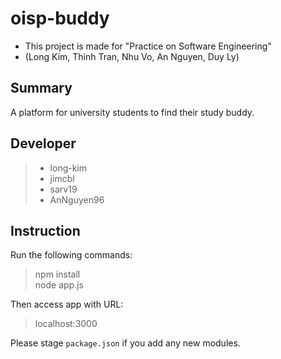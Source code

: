 # oisp-buddy
- This project is made for "Practice on Software Engineering"
- (Long Kim, Thinh Tran, Nhu Vo, An Nguyen, Duy Ly)

## Summary
A platform for university students to find their study buddy.

## Developer
> - long-kim
> - jimcbl
> - sarv19
> - AnNguyen96

## Instruction
Run the following commands:
> npm install<br>
> node app.js

Then access app with URL:
> localhost:3000

Please stage `package.json` if you add any new modules.
